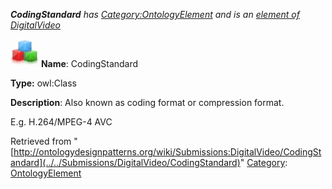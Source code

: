 ___CodingStandard__ has [Category:OntologyElement](../../Category/OntologyElement "Category:OntologyElement") and is an [element of](../../Property/ElementOf "Property:ElementOf") [DigitalVideo](../../Submissions/DigitalVideo "Submissions:DigitalVideo")_


  




[![Class](../../images/thumb/2/27/Class.gif/45px-Class.gif)](../../Image/Class.gif "Class")
__Name__: CodingStandard 


__Type:__ owl:Class 


__Description__: Also known as coding format or compression format. 


E.g. H.264/MPEG-4 AVC





Retrieved from "[http://ontologydesignpatterns.org/wiki/Submissions:DigitalVideo/CodingStandard](../../Submissions/DigitalVideo/CodingStandard)"
 [Category](http://ontologydesignpatterns.org/wiki/Special:Categories "Special:Categories"): [OntologyElement](../../Category/OntologyElement "Category:OntologyElement")